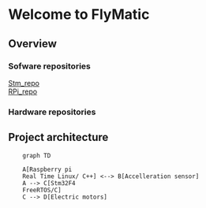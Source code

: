 # Welcome to FlyMatic

## Overview

### Sofware repositories
[Stm_repo](https://github.com/inpgbburda/Stm32f401.git)  
[RPi_repo](https://github.com/TomBartDrone/drone_code.git)

### Hardware repositories

## Project architecture

``` mermaid
    graph TD
    
    A[Raspberry pi
    Real Time Linux/ C++] <--> B[Accelleration sensor]
    A --> C[Stm32F4 
    FreeRTOS/C]
    C --> D[Electric motors]
```